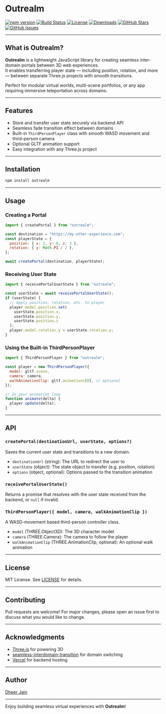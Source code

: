 # Outrealm

[![npm version](https://img.shields.io/npm/v/outrealm.svg?style=flat-square)](https://www.npmjs.com/package/outrealm)
[![Build Status](https://img.shields.io/github/actions/workflow/status/yourusername/outrealm/ci.yml?branch=main&style=flat-square)](https://github.com/calcifer-3118/Outrealm/actions)
[![License](https://img.shields.io/npm/l/outrealm?style=flat-square)](LICENSE)
[![Downloads](https://img.shields.io/npm/dm/outrealm.svg?style=flat-square)](https://www.npmjs.com/package/outrealm)
[![GitHub Stars](https://img.shields.io/github/stars/yourusername/outrealm?style=flat-square)](https://github.com/calcifer-3118/Outrealm/stargazers)
[![GitHub Issues](https://img.shields.io/github/issues/yourusername/outrealm?style=flat-square)](https://github.com/calcifer-3118/Outrealm/issues)

---

## What is Outrealm?

**Outrealm** is a lightweight JavaScript library for creating seamless inter-domain portals between 3D web experiences.  
It enables transferring player state — including position, rotation, and more — between separate Three.js projects with smooth transitions.

Perfect for modular virtual worlds, multi-scene portfolios, or any app requiring immersive teleportation across domains.

---

## Features

- Store and transfer user state securely via backend API
- Seamless fade transition effect between domains
- Built-in `ThirdPersonPlayer` class with smooth WASD movement and third-person camera
- Optional GLTF animation support
- Easy integration with any Three.js project

---

## Installation

```bash
npm install outrealm
```

---

## Usage

### Creating a Portal

```js
import { createPortal } from "outrealm";

const destination = "https://my-other-experience.com";
const playerState = {
  position: { x: 1, y: 0, z: 3 },
  rotation: { y: Math.PI / 2 },
};

await createPortal(destination, playerState);
```

### Receiving User State

```js
import { receivePortalUserState } from "outrealm";

const userState = await receivePortalUserState();
if (userState) {
  // Apply position, rotation, etc. to player
  player.model.position.set(
    userState.position.x,
    userState.position.y,
    userState.position.z
  );
  player.model.rotation.y = userState.rotation.y;
}
```

### Using the Built-in ThirdPersonPlayer

```js
import { ThirdPersonPlayer } from "outrealm";

const player = new ThirdPersonPlayer({
  model: gltf.scene,
  camera: camera,
  walkAnimationClip: gltf.animations[0], // optional
});

// In your animation loop
function animate(delta) {
  player.update(delta);
}
```

---

## API

### `createPortal(destinationUrl, userState, options?)`

Saves the current user state and transitions to a new domain.

- `destinationUrl` (string): The URL to redirect the user to
- `userState` (object): The state object to transfer (e.g. position, rotation)
- `options` (object, optional): Options passed to the transition animation

### `receivePortalUserState()`

Returns a promise that resolves with the user state received from the backend, or `null` if invalid.

### `ThirdPersonPlayer({ model, camera, walkAnimationClip })`

A WASD-movement based third-person controller class.

- `model` (THREE.Object3D): The 3D character model
- `camera` (THREE.Camera): The camera to follow the player
- `walkAnimationClip` (THREE.AnimationClip, optional): An optional walk animation

---

## License

MIT License. See [LICENSE](LICENSE) for details.

---

## Contributing

Pull requests are welcome! For major changes, please open an issue first to discuss what you would like to change.

---

## Acknowledgments

- [Three.js](https://threejs.org/) for powering 3D
- [seamless-interdomain-transition](https://www.npmjs.com/package/seamless-interdomain-transition) for domain switching
- [Vercel](https://vercel.com) for backend hosting

---

## Author

[Dheer Jain](https://github.com/calcifer-3118)

---

Enjoy building seamless virtual experiences with **Outrealm**!
